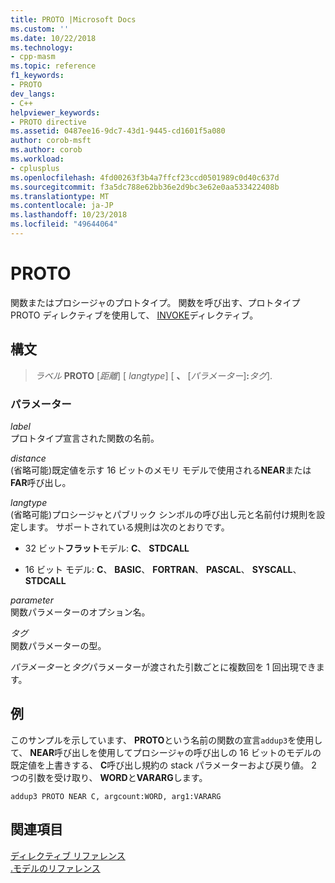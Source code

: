 ```yaml
---
title: PROTO |Microsoft Docs
ms.custom: ''
ms.date: 10/22/2018
ms.technology:
- cpp-masm
ms.topic: reference
f1_keywords:
- PROTO
dev_langs:
- C++
helpviewer_keywords:
- PROTO directive
ms.assetid: 0487ee16-9dc7-43d1-9445-cd1601f5a080
author: corob-msft
ms.author: corob
ms.workload:
- cplusplus
ms.openlocfilehash: 4fd00263f3b4a7ffcf23ccd0501989c0d40c637d
ms.sourcegitcommit: f3a5dc788e62bb36e2d9bc3e62e0aa533422408b
ms.translationtype: MT
ms.contentlocale: ja-JP
ms.lasthandoff: 10/23/2018
ms.locfileid: "49644064"
---
```

# <a name="proto"></a>PROTO

関数またはプロシージャのプロトタイプ。 関数を呼び出す、プロトタイプ PROTO ディレクティブを使用して、 [INVOKE](invoke.md)ディレクティブ。

## <a name="syntax"></a>構文

> *ラベル* **PROTO** \[*距離*] \[ *langtype*] \[ __、__ \[*パラメーター*]__:__*タグ*].

### <a name="parameters"></a>パラメーター

*label*<br/>
プロトタイプ宣言された関数の名前。

*distance*<br/>
(省略可能)既定値を示す 16 ビットのメモリ モデルで使用される**NEAR**または**FAR**呼び出し。

*langtype*<br/>
(省略可能)プロシージャとパブリック シンボルの呼び出し元と名前付け規則を設定します。 サポートされている規則は次のとおりです。

- 32 ビット**フラット**モデル: **C**、 **STDCALL**

- 16 ビット モデル: **C**、 **BASIC**、 **FORTRAN**、 **PASCAL**、 **SYSCALL**、 **STDCALL**

*parameter*<br/>
関数パラメーターのオプション名。

*タグ*<br/>
関数パラメーターの型。

*パラメーター*と*タグ*パラメーターが渡された引数ごとに複数回を 1 回出現できます。

## <a name="example"></a>例

このサンプルを示しています、 **PROTO**という名前の関数の宣言`addup3`を使用して、 **NEAR**呼び出しを使用してプロシージャの呼び出しの 16 ビットのモデルの既定値を上書きする、 **C**呼び出し規約の stack パラメーターおよび戻り値。 2 つの引数を受け取り、 **WORD**と**VARARG**します。

```MASM
addup3 PROTO NEAR C, argcount:WORD, arg1:VARARG
```

## <a name="see-also"></a>関連項目

[ディレクティブ リファレンス](directives-reference.md)<br/>
[.モデルのリファレンス](dot-model.md)<br/>

